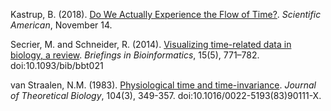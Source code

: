 Kastrup, B. (2018). [Do We Actually Experience the Flow of Time?](https://blogs.scientificamerican.com/observations/do-we-actually-experience-the-flow-of-time/). _Scientific American_, November 14.

Secrier, M. and Schneider, R. (2014). [Visualizing time-related data in biology, a review](https://academic.oup.com/bib/article/15/5/771/2422234). _Briefings in Bioinformatics_, 15(5), 771–782. doi:10.1093/bib/bbt021

van Straalen, N.M. (1983). [Physiological time and time-invariance](https://www.sciencedirect.com/science/article/pii/002251938390111X?via%3Dihub). _Journal of Theoretical Biology_, 104(3), 349-357. doi:10.1016/0022-5193(83)90111-X.

